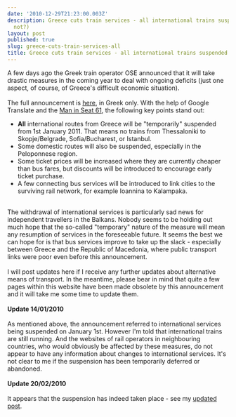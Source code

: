 ```yaml
---
date: '2010-12-29T21:23:00.003Z'
description: Greece cuts train services - all international trains suspended (or maybe
  not?)
layout: post
published: true
slug: greece-cuts-train-services-all
title: Greece cuts train services - all international trains suspended (or maybe not?)
---
```


A few days ago the Greek train operator OSE announced that it will take drastic measures in the coming year to deal with ongoing deficits (just one aspect, of course, of Greece's difficult economic situation).<br />
<br />
The full announcement is <a href="http://www.trainose.gr/en/component/content/article/126-draseis-sthn-poreia-eksygeianshs-ths-trainose">here</a>, in Greek only. With the help of Google Translate and the <a href="http://www.seat61.com/news.htm">Man in Seat 61</a>, the following key points stand out:<br />
- <b>All</b> international routes from Greece will be "temporarily" suspended from 1st January 2011. That means no trains from Thessaloniki to Skopje/Belgrade, Sofia/Bucharest, or Istanbul.<br />
- Some domestic routes will also be suspended, especially in the Peloponnese region.<br />
- Some ticket prices will be increased where they are currently cheaper than bus fares, but discounts will be introduced to encourage early ticket purchase.<br />
- A few connecting bus services will be introduced to link cities to the surviving rail network, for example Ioannina to Kalampaka. <br />
<br />
The withdrawal of international services is particularly sad news for independent travellers in the Balkans. Nobody seems to be holding out much hope that the so-called "temporary" nature of the measure will mean any resumption of services in the foreseeable future. It seems the best we can hope for is that bus services improve to take up the slack - especially between Greece and the Republic of Macedonia, where public transport links were poor even before this announcement.<br />
<br />
I will post updates here if I receive any further updates about alternative means of transport. In the meantime, please bear in mind that quite a few pages within this website have been made obsolete by this announcement and it will take me some time to update them.<br />
<br />
<b>Update 14/01/2010</b><br />
<br />
As mentioned above, the announcement referred to international services being suspended on January 1st. However I'm told that international trains are still running. And the websites of rail operators in neighbouring countries, who would obviously be affected by these measures, do not appear to have any information about changes to international services. It's not clear to me if the suspension has been temporarily deferred or abandoned.<br />
<br />
<b>Update 20/02/2010</b><br />
<br />
It appears that the suspension has indeed taken place - see my <a href="https://balkanology.com/blog/greece-suspends-international-train/">updated post</a>.